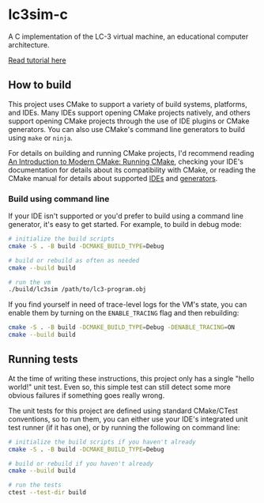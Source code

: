 # lc3sim-c

A C implementation of the LC-3 virtual machine, an educational computer architecture.

[Read tutorial here](https://www.jmeiners.com/lc3-vm/)

## How to build

This project uses CMake to support a variety of build systems, platforms, and IDEs. Many IDEs
support opening CMake projects natively, and others support opening CMake projects through the use
of IDE plugins or CMake generators. You can also use CMake's command line generators to build using
`make` or `ninja`.

For details on building and running CMake projects, I'd recommend reading [An Introduction to Modern
CMake: Running CMake][running-cmake], checking your IDE's documentation for details about its
compatibility with CMake, or reading the CMake manual for details about supported [IDEs][cmake-ides]
and [generators][cmake-generators].

[running-cmake]: https://cliutils.gitlab.io/modern-cmake/chapters/intro/running.html
[cmake-ides]: https://cmake.org/cmake/help/latest/guide/ide-integration/index.html#ides-with-cmake-integration
[cmake-generators]: https://cmake.org/cmake/help/latest/manual/cmake-generators.7.html#cmake-generators

### Build using command line

If your IDE isn't supported or you'd prefer to build using a command line generator, it's easy to
get started. For example, to build in debug mode:

```sh
# initialize the build scripts
cmake -S . -B build -DCMAKE_BUILD_TYPE=Debug

# build or rebuild as often as needed
cmake --build build

# run the vm
./build/lc3sim /path/to/lc3-program.obj
```

If you find yourself in need of trace-level logs for the VM's state, you can enable them by turning
on the `ENABLE_TRACING` flag and then rebuilding:

```sh
cmake -S . -B build -DCMAKE_BUILD_TYPE=Debug -DENABLE_TRACING=ON
cmake --build build
```

## Running tests

At the time of writing these instructions, this project only has a single "hello world!" unit test.
Even so, this simple test can still detect some more obvious failures if something goes really
wrong.

The unit tests for this project are defined using standard CMake/CTest conventions, so to run them,
you can either use your IDE's integrated unit test runner (if it has one), or by running the
following on command line:

```sh
# initialize the build scripts if you haven't already
cmake -S . -B build -DCMAKE_BUILD_TYPE=Debug

# build or rebuild if you haven't already
cmake --build build

# run the tests
ctest --test-dir build
```
